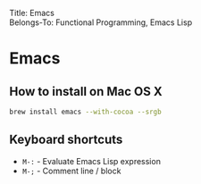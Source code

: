 Title: Emacs  
Belongs-To: Functional Programming, Emacs Lisp  

# Emacs

## How to install on Mac OS X

```bash
brew install emacs --with-cocoa --srgb
```

## Keyboard shortcuts

- `M-:` - Evaluate Emacs Lisp expression
- `M-;` - Comment line / block
